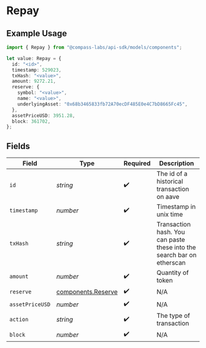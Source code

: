 # Repay

## Example Usage

```typescript
import { Repay } from "@compass-labs/api-sdk/models/components";

let value: Repay = {
  id: "<id>",
  timestamp: 529023,
  txHash: "<value>",
  amount: 9272.21,
  reserve: {
    symbol: "<value>",
    name: "<value>",
    underlyingAsset: "0x68b3465833fb72A70ecDF485E0e4C7bD8665Fc45",
  },
  assetPriceUSD: 3951.28,
  block: 361702,
};
```

## Fields

| Field                                                                  | Type                                                                   | Required                                                               | Description                                                            |
| ---------------------------------------------------------------------- | ---------------------------------------------------------------------- | ---------------------------------------------------------------------- | ---------------------------------------------------------------------- |
| `id`                                                                   | *string*                                                               | :heavy_check_mark:                                                     | The id of a historical transaction on aave                             |
| `timestamp`                                                            | *number*                                                               | :heavy_check_mark:                                                     | Timestamp in unix time                                                 |
| `txHash`                                                               | *string*                                                               | :heavy_check_mark:                                                     | Transaction hash. You can paste these into the search bar on etherscan |
| `amount`                                                               | *number*                                                               | :heavy_check_mark:                                                     | Quantity of token                                                      |
| `reserve`                                                              | [components.Reserve](../../models/components/reserve.md)               | :heavy_check_mark:                                                     | N/A                                                                    |
| `assetPriceUSD`                                                        | *number*                                                               | :heavy_check_mark:                                                     | N/A                                                                    |
| `action`                                                               | *string*                                                               | :heavy_check_mark:                                                     | The type of transaction                                                |
| `block`                                                                | *number*                                                               | :heavy_check_mark:                                                     | N/A                                                                    |